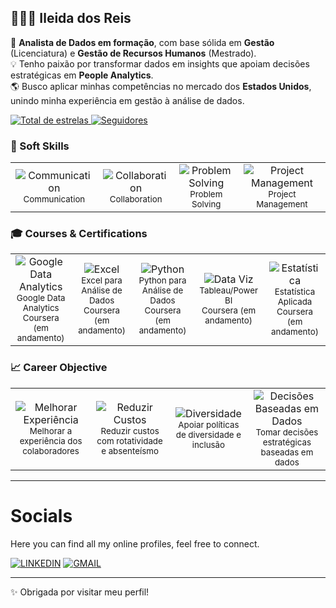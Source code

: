 ##  👩🏻‍💻 Ileida dos Reis


🎯 **Analista de Dados em formação**, com base sólida em **Gestão** (Licenciatura) e **Gestão de Recursos Humanos** (Mestrado).  
💡 Tenho paixão por transformar dados em insights que apoiam decisões estratégicas em **People Analytics**.  
🌎 Busco aplicar minhas competências no mercado dos **Estados Unidos**, unindo minha experiência em gestão à análise de dados.


</a> 
    <a href="https://github.com/ileidadosreis-oss?tab=repositories&sort=stargazers">
        <img 
            alt="Total de estrelas" 
            title="Total de estrelas GitHub" 
            src="https://custom-icon-badges.demolab.com/github/stars/ileidadosreis-oss?color=55960c&style=for-the-badge&labelColor=488207&logo=star&label=estrelas"
        />
    </a>
    <a href="https://github.com/ileidadosreis-oss?tab=followers">
        <img 
            alt="Seguidores" 
            title="Me siga no GitHub" 
            src="https://custom-icon-badges.demolab.com/github/followers/ileidadosreis-oss?color=236ad3&labelColor=1155ba&style=for-the-badge&logo=github&label=Seguidores&logoColor=white"
        />
    </a>
</p>

### 🌸 Soft Skills

<div align="center">

  <table>
    <tr>
      <td align="center">
        <img src="https://img.icons8.com/color/55/communication.png" alt="Communication"/><br>
        <sub>Communication</sub>
      </td>
      <td align="center">
        <img src="https://img.icons8.com/color/55/teamwork.png" alt="Collaboration"/><br>
        <sub>Collaboration</sub>
      </td>
      <td align="center">
        <img src="https://img.icons8.com/color/55/idea.png" alt="Problem Solving"/><br>
        <sub>Problem Solving</sub>
      </td>
      <td align="center">
        <img src="https://img.icons8.com/color/55/project-management.png" alt="Project Management"/><br>
        <sub>Project Management</sub>
      </td>
    </tr>
  </table>

</div>

### 🎓 Courses & Certifications

<div align="center">

  <table>
    <tr>
      <td align="center">
        <img src="https://img.icons8.com/color/55/combo-chart--v1.png" alt="Google Data Analytics"/><br>
        <sub>Google Data Analytics<br>Coursera (em andamento)</sub>
      </td>
      <td align="center">
        <img src="https://img.icons8.com/color/55/ms-excel.png" alt="Excel"/><br>
        <sub>Excel para Análise de Dados<br>Coursera (em andamento)</sub>
      </td>
      <td align="center">
        <img src="https://img.icons8.com/color/55/python.png" alt="Python"/><br>
        <sub>Python para Análise de Dados<br>Coursera (em andamento)</sub>
      </td>
      <td align="center">
        <img src="https://img.icons8.com/color/55/pie-chart.png" alt="Data Viz"/><br>
        <sub>Tableau/Power BI<br>Coursera (em andamento)</sub>
      </td>
      <td align="center">
        <img src="https://img.icons8.com/color/55/statistics.png" alt="Estatística"/><br>
        <sub>Estatística Aplicada<br>Coursera (em andamento)</sub>
      </td>
    </tr>
  </table>

</div>


### 📈 Career Objective

<div align="center">

  <table>
    <tr>
      <td align="center">
        <img src="https://img.icons8.com/color/55/happy.png" alt="Melhorar Experiência" /><br>
        <sub>Melhorar a experiência dos colaboradores</sub>
      </td>
      <td align="center">
        <img src="https://img.icons8.com/color/55/money.png" alt="Reduzir Custos" /><br>
        <sub>Reduzir custos com rotatividade e absenteísmo</sub>
      </td>
      <td align="center">
        <img src="https://img.icons8.com/color/55/diversity.png" alt="Diversidade" /><br>
        <sub>Apoiar políticas de diversidade e inclusão</sub>
      </td>
      <td align="center">
        <img src="https://img.icons8.com/color/55/analytics.png" alt="Decisões Baseadas em Dados" /><br>
        <sub>Tomar decisões estratégicas baseadas em dados</sub>
      </td>
    </tr>
  </table>

</div>
 

---
# Socials

Here you can find all my online profiles, feel free to connect.

[![LINKEDIN](https://go-skill-icons.vercel.app/api/icons?i=linkedin)](https://wwww.linkedin.com/in/ileidareis-/)
[![GMAIL](https://skillicons.dev/icons?i=gmail)](mailto:ileidadosreis@gmail.com)

---
✨ Obrigada por visitar meu perfil!
